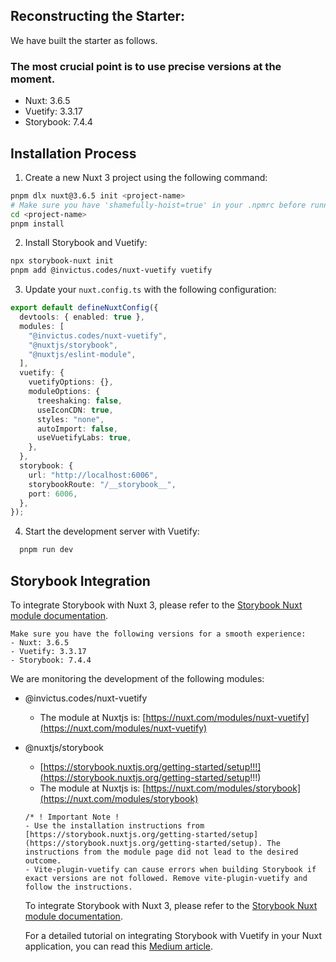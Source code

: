 ## Reconstructing the Starter:

We have built the starter as follows.

### The most crucial point is to use precise versions at the moment.

- Nuxt: 3.6.5
- Vuetify: 3.3.17
- Storybook: 7.4.4

## Installation Process

1. Create a new Nuxt 3 project using the following command:

```bash
pnpm dlx nuxt@3.6.5 init <project-name>
# Make sure you have 'shamefully-hoist=true' in your .npmrc before running pnpm install
cd <project-name>
pnpm install
```

2. Install Storybook and Vuetify:

```bash
npx storybook-nuxt init
pnpm add @invictus.codes/nuxt-vuetify vuetify
```

3. Update your `nuxt.config.ts` with the following configuration:

```typescript
export default defineNuxtConfig({
  devtools: { enabled: true },
  modules: [
    "@invictus.codes/nuxt-vuetify",
    "@nuxtjs/storybook",
    "@nuxtjs/eslint-module",
  ],
  vuetify: {
    vuetifyOptions: {},
    moduleOptions: {
      treeshaking: false,
      useIconCDN: true,
      styles: "none",
      autoImport: false,
      useVuetifyLabs: true,
    },
  },
  storybook: {
    url: "http://localhost:6006",
    storybookRoute: "/__storybook__",
    port: 6006,
  },
});
```

4. Start the development server with Vuetify:

```bash
  pnpm run dev
```

## Storybook Integration

To integrate Storybook with Nuxt 3, please refer to the [Storybook Nuxt module documentation](https://storybook.nuxtjs.org/).

```
Make sure you have the following versions for a smooth experience:
- Nuxt: 3.6.5
- Vuetify: 3.3.17
- Storybook: 7.4.4
```

We are monitoring the development of the following modules:

- @invictus.codes/nuxt-vuetify

  - The module at Nuxtjs is: [https://nuxt.com/modules/nuxt-vuetify](https://nuxt.com/modules/nuxt-vuetify)

- @nuxtjs/storybook

  - [https://storybook.nuxtjs.org/getting-started/setup!!!](https://storybook.nuxtjs.org/getting-started/setup!!!)
  - The module at Nuxtjs is: [https://nuxt.com/modules/storybook](https://nuxt.com/modules/storybook)

  ```
  /* ! Important Note !
  - Use the installation instructions from [https://storybook.nuxtjs.org/getting-started/setup](https://storybook.nuxtjs.org/getting-started/setup). The instructions from the module page did not lead to the desired outcome.
  - Vite-plugin-vuetify can cause errors when building Storybook if exact versions are not followed. Remove vite-plugin-vuetify and follow the instructions.
  ```

  To integrate Storybook with Nuxt 3, please refer to the [Storybook Nuxt module documentation](https://storybook.nuxtjs.org/).

  For a detailed tutorial on integrating Storybook with Vuetify in your Nuxt application, you can read this [Medium article](https://medium.com/@chakas3/tutorial-integrating-storybook-with-vuetify-in-your-nuxt-application-ac8af5a0a946).
